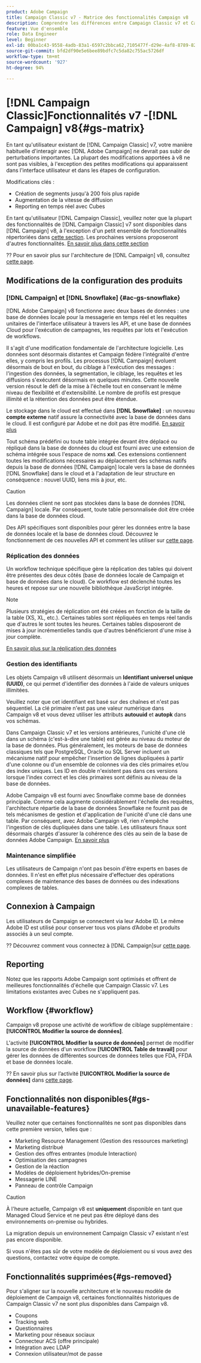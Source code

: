```yaml
---
product: Adobe Campaign
title: Campaign Classic v7 - Matrice des fonctionnalités Campaign v8
description: Comprendre les différences entre Campaign Classic v7 et Campaign v8
feature: Vue d'ensemble
role: Data Engineer
level: Beginner
exl-id: 00ba1c43-9558-4adb-83a1-6597c2bbca62,7105477f-d29e-4af8-8789-82b4459761b0
source-git-commit: bfd2df90e5e6bee89bdfc7c5da82c755ac5726df
workflow-type: tm+mt
source-wordcount: '927'
ht-degree: 94%

---
```


# [!DNL Campaign Classic]Fonctionnalités v7 -[!DNL Campaign] v8{#gs-matrix}

En tant qu&#39;utilisateur existant de [!DNL Campaign Classic] v7, votre manière habituelle d&#39;interagir avec [!DNL Adobe Campaign] ne devrait pas subir de perturbations importantes. La plupart des modifications apportées à v8 ne sont pas visibles, à l&#39;exception des petites modifications qui apparaissent dans l&#39;interface utilisateur et dans les étapes de configuration.

Modifications clés :

* Création de segments jusqu&#39;à 200 fois plus rapide
* Augmentation de la vitesse de diffusion
* Reporting en temps réel    avec Cubes

En tant qu&#39;utilisateur [!DNL Campaign Classic], veuillez noter que la plupart des fonctionnalités de [!DNL Campaign Classic] v7 sont disponibles dans [!DNL Campaign] v8, à l&#39;exception d&#39;un petit ensemble de fonctionnalités répertoriées dans [cette section](#gs-removed). Les prochaines versions proposeront d&#39;autres fonctionnalités. [En savoir plus dans cette section](#gs-unavailable-features)

?? Pour en savoir plus sur l&#39;architecture de [!DNL Campaign] v8, consultez [cette page](../dev/architecture.md).

## Modifications de la configuration des produits

### [!DNL Campaign] et [!DNL Snowflake] {#ac-gs-snowflake}

[!DNL Adobe Campaign] v8 fonctionne avec deux bases de données : une base de données locale pour la messagerie en temps réel et les requêtes unitaires de l&#39;interface utilisateur à travers les API, et une base de données Cloud pour l&#39;exécution de campagnes, les requêtes par lots et l&#39;exécution de workflows.

Il s&#39;agit d&#39;une modification fondamentale de l&#39;architecture logicielle. Les données sont désormais distantes et Campaign fédère l&#39;intégralité d&#39;entre elles, y compris les profils. Les processus [!DNL Campaign] évoluent désormais de bout en bout, du ciblage à l&#39;exécution des messages : l&#39;ingestion des données, la segmentation, le ciblage, les requêtes et les diffusions s&#39;exécutent désormais en quelques minutes. Cette nouvelle version résout le défi de la mise à l&#39;échelle tout en conservant le même niveau de flexibilité et d&#39;extensibilité. Le nombre de profils est presque illimité et la rétention des données peut être étendue.

Le stockage dans le cloud est effectué dans **[!DNL Snowflake]** : un nouveau **compte externe** natif assure la connectivité avec la base de données dans le cloud. Il est configuré par Adobe et ne doit pas être modifié. [En savoir plus](../config/external-accounts.md)

Tout schéma prédéfini ou toute table intégrée devant être déplacé ou répliqué dans la base de données du cloud est fourni avec une extension de schéma intégrée sous l&#39;espace de noms **xxl**. Ces extensions contiennent toutes les modifications nécessaires au déplacement des schémas natifs depuis la base de données [!DNL Campaign] locale vers la base de données [!DNL Snowflake] dans le cloud et à l&#39;adaptation de leur structure en conséquence : nouvel UUID, liens mis à jour, etc.

>[!CAUTION]
>
> Les données client ne sont pas stockées dans la base de données [!DNL Campaign] locale. Par conséquent, toute table personnalisée doit être créée dans la base de données cloud.


Des API spécifiques sont disponibles pour gérer les données entre la base de données locale et la base de données cloud. Découvrez le fonctionnement de ces nouvelles API et comment les utiliser sur [cette page](../dev/new-apis.md).

### Réplication des données

Un workflow technique spécifique gère la réplication des tables qui doivent être présentes des deux côtés (base de données locale de Campaign et base de données dans le cloud). Ce workflow est déclenché toutes les heures et repose sur une nouvelle bibliothèque JavaScript intégrée.

>[!NOTE]
>
> Plusieurs stratégies de réplication ont été créées en fonction de la taille de la table (XS, XL, etc.).
> Certaines tables sont répliquées en temps réel tandis que d&#39;autres le sont toutes les heures. Certaines tables disposeront de mises à jour incrémentielles tandis que d&#39;autres bénéficieront d&#39;une mise à jour complète.


[En savoir plus sur la réplication des données](../config/replication.md)

### Gestion des identifiants

Les objets Campaign v8 utilisent désormais un **Identifiant universel unique (UUID)**, ce qui permet d&#39;identifier des données à l&#39;aide de valeurs uniques illimitées.

Veuillez noter que cet identifiant est basé sur des chaînes et n&#39;est pas séquentiel. La clé primaire n&#39;est pas une valeur numérique dans Campaign v8 et vous devez utiliser les attributs **autouuid** et **autopk** dans vos schémas.

Dans Campaign Classic v7 et les versions antérieures, l&#39;unicité d&#39;une clé dans un schéma (c&#39;est-à-dire une table) est gérée au niveau du moteur de la base de données. Plus généralement, les moteurs de base de données classiques tels que PostgreSQL, Oracle ou SQL Server incluent un mécanisme natif pour empêcher l&#39;insertion de lignes dupliquées à partir d&#39;une colonne ou d&#39;un ensemble de colonnes via des clés primaires et/ou des index uniques. Les ID en double n&#39;existent pas dans ces versions lorsque l&#39;index correct et les clés primaires sont définis au niveau de la base de données.

Adobe Campaign v8 est fourni avec Snowflake comme base de données principale. Comme cela augmente considérablement l&#39;échelle des requêtes, l&#39;architecture répartie de la base de données Snowflake ne fournit pas de tels mécanismes de gestion et d&#39;application de l&#39;unicité d&#39;une clé dans une table. Par conséquent, avec Adobe Campaign v8, rien n&#39;empêche l&#39;ingestion de clés dupliquées dans une table. Les utilisateurs finaux sont désormais chargés d&#39;assurer la cohérence des clés au sein de la base de données Adobe Campaign. [En savoir plus](../dev/keys.md)

### Maintenance simplifiée

Les utilisateurs de Campaign n&#39;ont pas besoin d&#39;être experts en bases de données. Il n&#39;est en effet plus nécessaire d&#39;effectuer des opérations complexes de maintenance des bases de données ou des indexations complexes de tables.

## Connexion à Campaign

Les utilisateurs de Campaign se connectent via leur Adobe ID. Le même Adobe ID est utilisé pour conserver tous vos plans d’Adobe et produits associés à un seul compte.

?? Découvrez comment vous connectez à [!DNL Campaign]sur [cette page](connect.md).

## Reporting

Notez que les rapports Adobe Campaign sont optimisés et offrent de meilleures fonctionnalités d&#39;échelle que Campaign Classic v7. Les limitations existantes avec Cubes ne s&#39;appliquent pas.

## Workflow {#workflow}

Campaign v8 propose une activité de workflow de ciblage supplémentaire : **[!UICONTROL Modifier la source de données]**.

L&#39;activité **[!UICONTROL Modifier la source de données]** permet de modifier la source de données d&#39;un workflow **[!UICONTROL Table de travail]** pour gérer les données de différentes sources de données telles que FDA, FFDA et base de données locale.

?? En savoir plus sur l’activité **[!UICONTROL Modifier la source de données]** dans [cette page](../config/workflows.md#change-data-source-activity).

## Fonctionnalités non disponibles{#gs-unavailable-features}

Veuillez noter que certaines fonctionnalités ne sont pas disponibles dans cette première version, telles que :

* Marketing Resource Management (Gestion des ressources marketing)
* Marketing distribué
* Gestion des offres entrantes (module Interaction)
* Optimisation des campagnes
* Gestion de la réaction
* Modèles de déploiement hybrides/On-premise
* Messagerie LINE
* Panneau de contrôle Campaign

>[!CAUTION]
>
>À l&#39;heure actuelle, Campaign v8 est **uniquement** disponible en tant que Managed Cloud Service et ne peut pas être déployé dans des environnements on-premise ou hybrides.
>
>La migration depuis un environnement Campaign Classic v7 existant n&#39;est pas encore disponible.
>
>Si vous n&#39;êtes pas sûr de votre modèle de déploiement ou si vous avez des questions, contactez votre équipe de compte.

## Fonctionnalités supprimées{#gs-removed}

Pour s&#39;aligner sur la nouvelle architecture et le nouveau modèle de déploiement de Campaign v8, certaines fonctionnalités historiques de Campaign Classic v7 ne sont plus disponibles dans Campaign v8.

* Coupons
* Tracking web
* Questionnaires
* Marketing pour réseaux sociaux
* Connecteur ACS (offre principale)
* Intégration avec LDAP
* Connexion utilisateur/mot de passe
